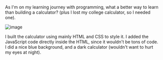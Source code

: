 As I'm on my learning journey with programming, what a better way to learn than building a calculator? (plus I lost my college calculator, so I needed one).

![image](https://github.com/Danieltdasilva/calculator/assets/106720042/8cd2c7f2-c8da-4420-8315-4e2961cfa1ee)

I built the calculator using mainly HTML and CSS to style it. I added the JavaScript code directly inside the HTML, since it wouldn't be tons of code.<br>
I did a nice blue background, and a dark calculator (wouldn't want to hurt my eyes at night).<br>

